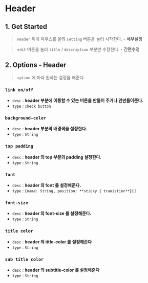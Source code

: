 # Header

## 1. Get Started

> `Header` 위에 마우스를 올려 `setting` 버튼을 눌러 시작한다. - **세부설정**

> `edit` 버튼을 눌러 `title` / `description` 부분만 수정한다. - **간편수정**

## 2. Options - Header

> `option` 에 따라 원하는 설정을 해준다.

### `link on/off`

- `desc` : **header 부분에 이동할 수 있는 버튼을 만들어 주거나 안만들어준다.**
- `type` : `check button`

### `background-color`

- `desc` : **header 부분의 배경색을 설정한다.**
- `type` : `String`

### `top padding`

- `desc` : **header 의 top 부분의 padding 설정한다.**
- `type` : `String`

### `font`

- `desc` : **header 의 font 를 설정해준다.**
- `type` : `{name: String, position: **sticky | tranistion**}[]`

### `font-size`

- `desc` : **header 의 font-size 를 설정해준다.**
- `type` : `String`

### `title color`

- `desc` : **header 의 title-color 를 설정해준다**
- `type` : `String`

### `sub title color`

- `desc` : **header 의 subtitle-color 를 설정해준다**
- `type` : `String`
